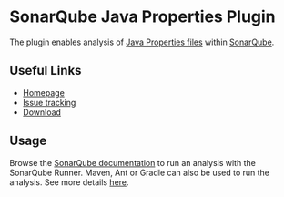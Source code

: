 SonarQube Java Properties Plugin
====================

The plugin enables analysis of [Java Properties files](https://en.wikipedia.org/wiki/.properties) within [SonarQube](http://sonarqube.org).

## Useful Links

* [Homepage](https://github.com/racodond/sonar-jproperties-plugin)
* [Issue tracking](https://github.com/racodond/sonar-jproperties-plugin/issues)
* [Download](https://github.com/racodond/binaries)

## Usage
Browse the [SonarQube documentation](http://docs.sonarqube.org/display/SONAR/Analyzing+with+SonarQube+Runner) to run an analysis with the SonarQube Runner. Maven, Ant or Gradle can also be used to run the analysis. See more details [here](http://docs.sonarqube.org/display/SONAR/Analyzing+Source+Code#AnalyzingSourceCode-RunningAnalysis).
